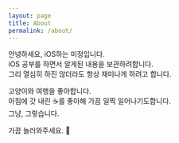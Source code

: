 ```yaml
---
layout: page
title: About
permalink: /about/
---
```


안녕하세요, iOS하는 미정입니다.  
iOS 공부를 하면서 알게된 내용을 보관하려합니다.  
그리 열심히 하진 않더라도 항상 재미나게 하려고 합니다.  

고양이와 여행을 좋아합니다.  
아침에 갓 내린 ☕️를 좋아해 가끔 일찍 일어나기도합니다.  
그냥, 그렇습니다.  

가끔 놀러와주세요. 🐝



